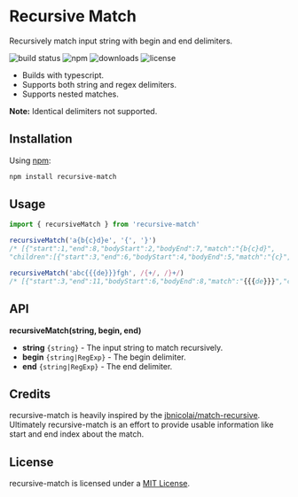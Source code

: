 # Recursive Match

Recursively match input string with begin and end delimiters.

![build status](https://img.shields.io/travis/aswinkumar863/recursive-match)
![npm](https://img.shields.io/npm/v/recursive-match)
![downloads](https://img.shields.io/npm/dw/recursive-match)
![license](https://img.shields.io/npm/l/recursive-match)

- Builds with typescript.
- Supports both string and regex delimiters.
- Supports nested matches.

**Note:** Identical delimiters not supported.

## Installation

Using [npm](https://npmjs.org):

```bash
npm install recursive-match
```

## Usage

```js
import { recursiveMatch } from 'recursive-match'

recursiveMatch('a{b{c}d}e', '{', '}')
/* [{"start":1,"end":8,"bodyStart":2,"bodyEnd":7,"match":"{b{c}d}",
"children":[{"start":3,"end":6,"bodyStart":4,"bodyEnd":5,"match":"{c}","children":[]}]}] */

recursiveMatch('abc{{{de}}}fgh', /{+/, /}+/)
/* [{"start":3,"end":11,"bodyStart":6,"bodyEnd":8,"match":"{{{de}}}","children":[]}] */
```
## API

**recursiveMatch(string, begin, end)**

- **string**  `{string}` - The input string to match recursively.
- **begin** `{string|RegExp}` - The begin delimiter.
- **end** `{string|RegExp}` - The end delimiter.

## Credits

recursive-match is heavily inspired by the [jbnicolai/match-recursive](https://github.com/jbnicolai/match-recursive). Ultimately recursive-match is an effort to provide usable information like start and end index about the match.

## License

recursive-match is licensed under a [MIT License](https://github.com/aswinkumar863/recursive-match/blob/main/LICENSE).